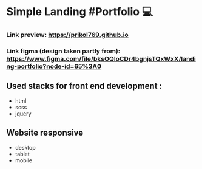 
# Simple Landing #Portfolio 💻
### Link preview: https://prikol769.github.io
### Link figma (design taken partly from): https://www.figma.com/file/bksOQloCDr4bgnjsTQxWxX/landing-portfolio?node-id=65%3A0

## Used stacks for front end development :

- html
- scss
- jquery
  
## Website responsive 
- desktop
- tablet 
- mobile 


